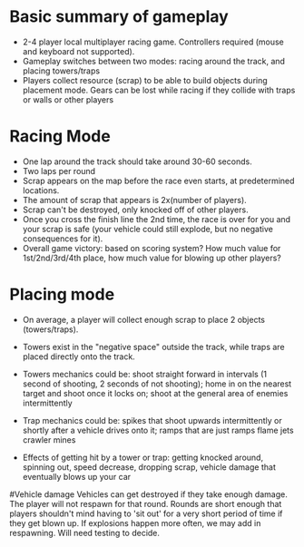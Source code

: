 # Basic summary of gameplay
- 2-4 player local multiplayer racing game. Controllers required (mouse and keyboard not supported).
- Gameplay switches between two modes: racing around the track, and placing towers/traps
- Players collect resource (scrap) to be able to build objects during placement mode. Gears can be lost while racing if they collide
  with traps or walls or other players

# Racing Mode
- One lap around the track should take around 30-60 seconds.
- Two laps per round
- Scrap appears on the map before the race even starts, at predetermined locations.
- The amount of scrap that appears is 2x(number of players).
- Scrap can't be destroyed, only knocked off of other players.
- Once you cross the finish line the 2nd time, the race is over for you and your scrap is safe (your vehicle could still explode, but no negative consequences for it).
- Overall game victory: based on scoring system? How much value for 1st/2nd/3rd/4th place, how much value for blowing up other players?

# Placing mode
- On average, a player will collect enough scrap to place 2 objects (towers/traps).
- Towers exist in the "negative space" outside the track, while traps are placed directly onto the track.
- Towers mechanics could be: shoot straight forward in intervals (1 second of shooting, 2 seconds of not shooting);
                             home in on the nearest target and shoot once it locks on;
                             shoot at the general area of enemies intermittently
                             
- Trap mechanics could be: spikes that shoot upwards intermittently or shortly after a vehicle drives onto it;
                           ramps that are just ramps
                           flame jets
                           crawler mines
                           
                           
- Effects of getting hit by a tower or trap: getting knocked around, spinning out, speed decrease, dropping scrap, vehicle damage that eventually blows up your car


#Vehicle damage
Vehicles can get destroyed if they take enough damage. The player will not respawn for that round. Rounds are short enough that players shouldn't mind having to 'sit out' for a very short period of time if they get blown up. If explosions happen more often, we may add in respawning. Will need testing to decide.
